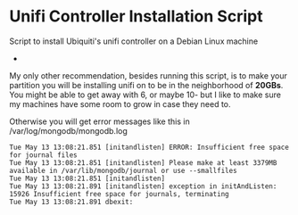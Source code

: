 Unifi Controller Installation Script
=====
Script to install Ubiquiti's unifi controller on a Debian Linux machine

-


My only other recommendation, besides running this script, is to make your partition you will be installing unifi on to be in the neighborhood of **20GBs**. You might be able to get away with 6, or maybe 10- but I like to make sure my machines have some room to grow in case they need to.

Otherwise you will get error messages like this in /var/log/mongodb/mongodb.log

    Tue May 13 13:08:21.851 [initandlisten] ERROR: Insufficient free space for journal files
    Tue May 13 13:08:21.851 [initandlisten] Please make at least 3379MB available in /var/lib/mongodb/journal or use --smallfiles
    Tue May 13 13:08:21.851 [initandlisten]
    Tue May 13 13:08:21.891 [initandlisten] exception in initAndListen: 15926 Insufficient free space for journals, terminating
    Tue May 13 13:08:21.891 dbexit:
